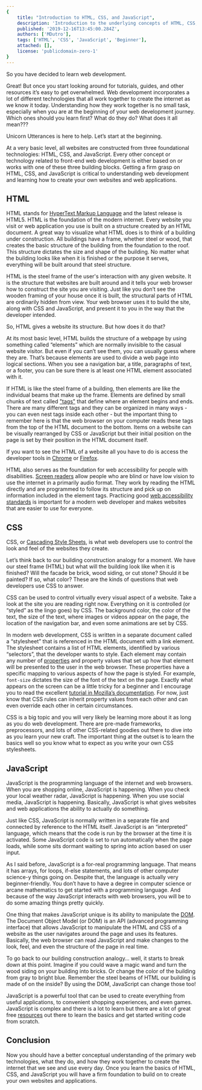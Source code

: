 ```yaml
---
{
    title: "Introduction to HTML, CSS, and JavaScript",
    description: 'Introduction to the underlying concepts of HTML, CSS, and JavaScript and how they work together.',
    published: '2019-12-16T13:45:00.284Z',
    authors: ['MDutro'],
    tags: ['HTML', 'CSS', 'JavaScript', 'Beginner'],
    attached: [],
    license: 'publicdomain-zero-1'
}
---
```


So you have decided to learn web development.

Great! But once you start looking around for tutorials, guides, and other resources it’s easy to get overwhelmed. Web development incorporates a lot of different technologies that all work together to create the internet as we know it today. Understanding how they work together is no small task, especially when you are at the beginning of your web development journey. Which ones should you learn first? What do they do? What does it all mean???

Unicorn Utterances is here to help. Let’s start at the beginning. 

At a very basic level, all websites are constructed from three foundational technologies: HTML, CSS, and JavaScript. Every other concept or technology related to front-end web development is either based on or works with one of these three building blocks. Getting a firm grasp on HTML, CSS, and JavaScript is critical to understanding web development and learning how to create your own websites and web applications.


## HTML

HTML stands for [HyperText Markup Language](https://developer.mozilla.org/en-US/docs/Web/HTML) and the latest release is HTML5. HTML is the foundation of the modern internet. Every website you visit or web application you use is built on a structure created by an HTML document. A great way to visualize what HTML does is to think of a building under construction. All buildings have a frame, whether steel or wood, that creates the basic structure of the building from the foundation to the roof. This structure dictates the size and shape of the building. No matter what the building looks like when it is finished or the purpose it serves, everything will be built around that steel structure.

HTML is the steel frame of the user's interaction with any given website. It is the structure that websites are built around and it tells your web browser how to construct the site you are visiting. Just like you don’t see the wooden framing of your house once it is built, the structural parts of HTML are ordinarily hidden from view. Your web browser uses it to build the site, along with CSS and JavaScript, and present it to you in the way that the developer intended. 

So, HTML gives a website its structure. But how does it do that?

At its most basic level, HTML builds the structure of a webpage by using something called “elements” which are normally invisible to the casual website visitor. But even if you can’t see them, you can usually guess where they are. That’s because elements are used to divide a web page into logical sections. When you see a navigation bar, a title, paragraphs of text, or a footer, you can be sure there is at least one HTML element associated with it.

If HTML is like the steel frame of a building, then elements are like the individual beams that make up the frame. Elements are defined by small chunks of text called ["tags"](https://developer.mozilla.org/en-US/docs/Learn/HTML/Introduction_to_HTML/Getting_started) that define where an element begins and ends. There are many different tags and they can be organized in many ways - you can even nest tags inside each other - but the important thing to remember here is that the web browser on your computer reads these tags from the top of the HTML document to the bottom. Items on a website can be visually rearranged by CSS or JavaScript but their initial position on the page is set by their position in the HTML document itself. 

If you want to see the HTML of a website all you have to do is access the developer tools in [Chrome](https://developers.google.com/web/tools/chrome-devtools/open) or [Firefox](https://developer.mozilla.org/en-US/docs/Tools).

HTML also serves as the foundation for web accessibility for people with disabilities. [Screen readers](https://www.afb.org/blindness-and-low-vision/using-technology/assistive-technology-products/screen-readers) allow people who are blind or have low vision to use the internet in a primarily audio format. They work by reading the HTML directly and are programmed to follow its structure and pick up on information included in the element tags. Practicing good [web accessibility standards](https://www.w3.org/WAI/standards-guidelines/wcag/) is important for a modern web developer and makes websites that are easier to use for everyone.


## CSS

CSS, or [Cascading Style Sheets](https://developer.mozilla.org/en-US/docs/Web/CSS), is what web developers use to control the look and feel of the websites they create.

Let’s think back to our building construction analogy for a moment. We have our steel frame (HTML) but what will the building look like when it is finished? Will the facade be brick, wood siding, or cut stone? Should it be painted? If so, what color? These are the kinds of questions that web developers use CSS to answer. 

CSS can be used to control virtually every visual aspect of a website. Take a look at the site you are reading right now. Everything on it is controlled (or “styled” as the lingo goes) by CSS. The background color, the color of the text, the size of the text, where images or videos appear on the page, the location of the navigation bar, and even some animations are set by CSS. 

In modern web development, CSS is written in a separate document  called a “stylesheet” that is referenced in the HTML document with a link element. The stylesheet contains a list of HTML elements, identified by various “selectors”, that the developer wants to style. Each element may contain any number of [properties](https://developer.mozilla.org/en-US/docs/Web/CSS/CSS_Properties_Reference) and property values that set up how that element will be presented to the user in the web browser. These properties have a specific mapping to various aspects of how the page is styled. For example, `font-size` dictates the size of the font of the text on the page.  Exactly what appears on the screen can be a little tricky for a beginner and I encourage you to read the excellent [tutorial in Mozilla’s documentation](https://developer.mozilla.org/en-US/docs/Learn/CSS/Building_blocks/Cascade_and_inheritance). For now, just know that CSS rules can inherit property values from each other and can even override each other in certain circumstances. 

CSS is a big topic and you will very likely be learning more about it as long as you do web development. There are pre-made frameworks, preprocessors, and lots of other CSS-related goodies out there to dive into as you learn your new craft. The important thing at the outset is to learn the basics well so you know what to expect as you write your own CSS stylesheets.


## JavaScript

JavaScript is the programming language of the internet and web browsers. When you are shopping online, JavaScript is happening. When you check your local weather radar, JavaScript is happening. When you use social media, JavaScript is happening. Basically, JavaScript is what gives websites and web applications the ability to actually do something.

Just like CSS, JavaScript is normally written in a separate file and connected by reference to the HTML itself. JavaScript is an “interpreted” language, which means that the code is run by the browser at the time it is activated. Some JavaScript code is set to run automatically when the page loads, while some sits dormant waiting to spring into action based on user input.

As I said before, JavaScript is a for-real programming language. That means it has arrays, for loops, if-else statements, and lots of other computer science-y things going on. Despite that, the language is actually very beginner-friendly. You don’t have to have a degree in computer science or arcane mathematics to get started with a programming language. And because of the way JavaScript interacts with web browsers, you will be to do some amazing things pretty quickly.

One thing that makes JavaScript unique is its ability to manipulate the [DOM](https://unicorn-utterances.com/posts/understanding-the-dom/). The Document Object Model (or DOM) is an API (advanced programming interface) that allows JavaScript to manipulate the HTML and CSS of a website as the user navigates around the page and uses its features. Basically, the web browser can read JavaScript and make changes to the look, feel, and even the structure of the page in real time. 

To go back to our building construction analogy… well, it starts to break down at this point. Imagine if you could wave a magic wand and turn the wood siding on your building into bricks. Or change the color of the building from gray to bright blue. Remember the steel beams of HTML our building is made of on the inside? By using the DOM, JavaScript can change those too!

JavaScript is a powerful tool that can be used to create everything from useful applications, to convenient shopping experiences, and even games. JavaScript is complex and there is a lot to learn but there are a lot of great free [resources](https://developer.mozilla.org/en-US/docs/Web/JavaScript) out there to learn the basics and get started writing code from scratch. 


## Conclusion

Now you should have a better conceptual understanding of the primary web technologies, what they do, and how they work together to create the internet that we see and use every day. Once you learn the basics of HTML, CSS, and JavaScript you will have a firm foundation to build on to create your own websites and applications. 


